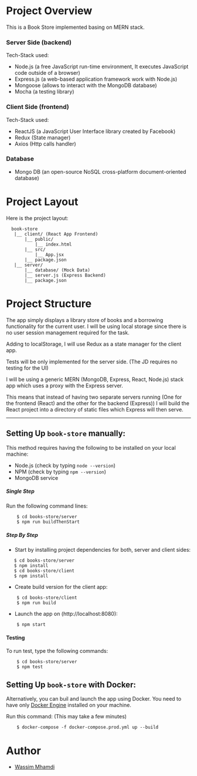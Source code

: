 # Project Overview

This is a Book Store implemented basing on MERN stack.

### Server Side (backend)

Tech-Stack used:
* Node.js (a free JavaScript run-time environment, It executes JavaScript code outside of a browser)
* Express.js (a web-based application framework work with Node.js)
* Mongoose (allows to interact with the MongoDB database)
* Mocha (a testing library) 

### Client Side (frontend)

Tech-Stack used:
* ReactJS (a JavaScript User Interface library created by Facebook)
* Redux (State manager)
* Axios (Http calls handler)

### Database
* Mongo DB (an open-source NoSQL cross-platform document-oriented database)

# Project Layout
Here is the project layout:
 ```
   book-store
    |__ client/ (React App Frontend)
        |__ public/
            |__ index.html
        |__ src/
            |__ App.jsx
        |__ package.json
    |__ server/
        |__ database/ (Mock Data)
        |__ server.js (Express Backend)
        |__ package.json
 ```

# Project Structure

The app simply displays a library store of books and a borrowing functionality for the current user.
I will be using local storage since there is no user session management required for the task.

Adding to localStorage, I will use Redux as a state manager for the client app.

Tests will be only implemented for the server side. (The JD requires no testing for the UI)

I will be using a generic MERN (MongoDB, Express, React, Node.js) stack app which uses a proxy with the Express server.

This means that instead of having two separate servers running (One for the frontend (React) and the other for the backend (Express)) I will build the React project into a directory of static files which Express will then serve.

---

## Setting Up `book-store` manually:
This method requires having the following to be installed on your local machine:
* Node.js (check by typing `node --version`)
* NPM (check by typing `npm --version`)
* MongoDB service

##### Single Step
Run the following command lines:
 ```
     $ cd books-store/server    
     $ npm run buildThenStart    
 ```

##### Step By Step
* Start by installing project dependencies for both, server and client sides:
 ```
    $ cd books-store/server    
    $ npm install    
    $ cd books-store/client    
    $ npm install    
 ```
* Create build version for the client app:
 ```
     $ cd books-store/client    
     $ npm run build    
 ```
* Launch the app on (http://localhost:8080):
 ```
     $ npm start    
 ```

#### Testing
To run test, type the following commands:
 ```
     $ cd books-store/server    
     $ npm test    
 ```

## Setting Up `book-store` with Docker:
Alternatively, you can buil and launch the app using Docker.
You need to have only [Docker Engine](https://docs.docker.com/engine/install/) installed on your machine.

Run this command: (This may take a few minutes)
 ```
     $ docker-compose -f docker-compose.prod.yml up --build    
 ```

# Author
* [Wassim Mhamdi](https://wassimmhamdi.com)
